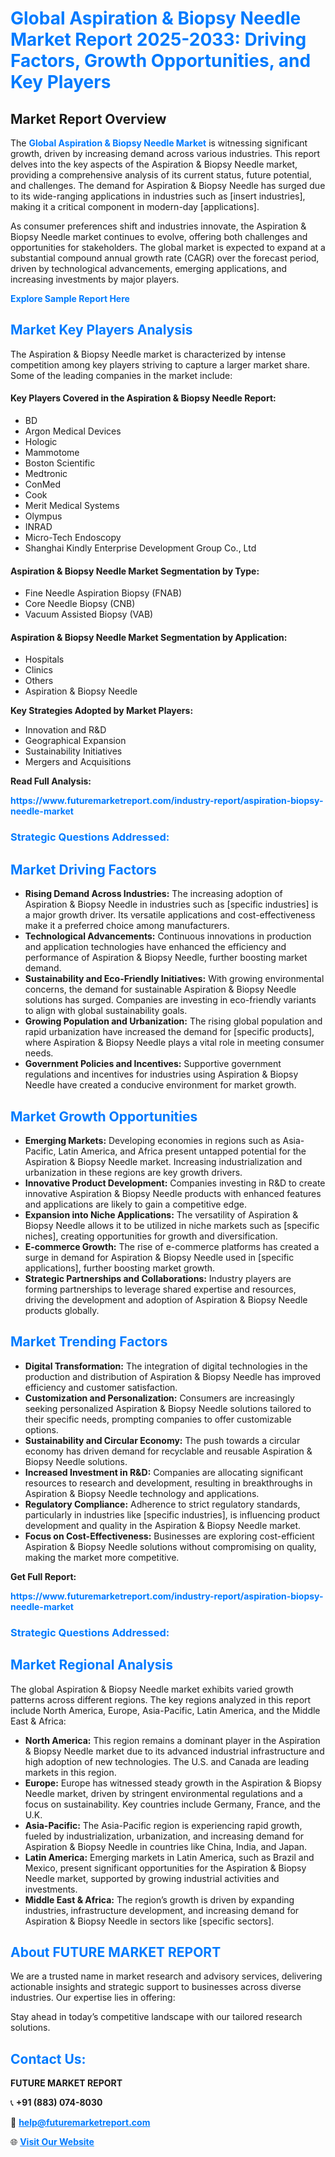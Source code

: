<h1 style="color: #007BFF;">Global Aspiration & Biopsy Needle Market Report 2025-2033: Driving Factors, Growth Opportunities, and Key Players</h1>

<section id="overview">
<h2>Market Report Overview</h2>
<p>The <a href="https://www.futuremarketreport.com/industry-report/aspiration-biopsy-needle-market" style="color: #007BFF; text-decoration: none;"><strong>Global Aspiration & Biopsy Needle Market</strong></a> is witnessing significant growth, driven by increasing demand across various industries. This report delves into the key aspects of the Aspiration & Biopsy Needle market, providing a comprehensive analysis of its current status, future potential, and challenges. The demand for Aspiration & Biopsy Needle has surged due to its wide-ranging applications in industries such as [insert industries], making it a critical component in modern-day [applications].</p>
<p>As consumer preferences shift and industries innovate, the Aspiration & Biopsy Needle market continues to evolve, offering both challenges and opportunities for stakeholders. The global market is expected to expand at a substantial compound annual growth rate (CAGR) over the forecast period, driven by technological advancements, emerging applications, and increasing investments by major players.</p>
</section>

<section id="overview">
<p><a href="https://www.futuremarketreport.com/request-sample/reportId=123333" style="color: #007BFF; text-decoration: none;"><strong>Explore Sample Report Here</strong></a></p>
</section>

<section id="key-players">
<h2 style="color: #007BFF;">Market Key Players Analysis</h2>
<p>The Aspiration & Biopsy Needle market is characterized by intense competition among key players striving to capture a larger market share. Some of the leading companies in the market include:</p>
<h4>Key Players Covered in the Aspiration & Biopsy Needle Report:</h4>
<ul><li>BD</li><li>Argon Medical Devices</li><li>Hologic</li><li>Mammotome</li><li>Boston Scientific</li><li>Medtronic</li><li>ConMed</li><li>Cook</li><li>Merit Medical Systems</li><li>Olympus</li><li>INRAD</li><li>Micro-Tech Endoscopy</li><li>Shanghai Kindly Enterprise Development Group Co., Ltd</li></ul>
<h4>Aspiration & Biopsy Needle Market Segmentation by Type:</h4>
<ul><li>Fine Needle Aspiration Biopsy (FNAB)</li><li>Core Needle Biopsy (CNB)</li><li>Vacuum Assisted Biopsy (VAB)</li></ul>

<h4>Aspiration & Biopsy Needle Market Segmentation by Application:</h4>
<ul><li>Hospitals</li><li>Clinics</li><li>Others</li><li>Aspiration &amp; Biopsy Needle</li></ul>
<p><strong>Key Strategies Adopted by Market Players:</strong></p>
<ul>
<li>Innovation and R&D</li>
<li>Geographical Expansion</li>
<li>Sustainability Initiatives</li>
<li>Mergers and Acquisitions</li>
</ul>
</section>

<section>
<p><strong>Read Full Analysis: </strong></p><a href="https://www.futuremarketreport.com/industry-report/aspiration-biopsy-needle-market" style="color: #007BFF; text-decoration: none;"><strong>https://www.futuremarketreport.com/industry-report/aspiration-biopsy-needle-market</strong></a>
<h3 style="color: #007BFF;">Strategic Questions Addressed:</h3>
</section>

<section id="driving-factors">
<h2 style="color: #007BFF;">Market Driving Factors</h2>
<ul>
<li><strong>Rising Demand Across Industries:</strong> The increasing adoption of Aspiration & Biopsy Needle in industries such as [specific industries] is a major growth driver. Its versatile applications and cost-effectiveness make it a preferred choice among manufacturers.</li>
<li><strong>Technological Advancements:</strong> Continuous innovations in production and application technologies have enhanced the efficiency and performance of Aspiration & Biopsy Needle, further boosting market demand.</li>
<li><strong>Sustainability and Eco-Friendly Initiatives:</strong> With growing environmental concerns, the demand for sustainable Aspiration & Biopsy Needle solutions has surged. Companies are investing in eco-friendly variants to align with global sustainability goals.</li>
<li><strong>Growing Population and Urbanization:</strong> The rising global population and rapid urbanization have increased the demand for [specific products], where Aspiration & Biopsy Needle plays a vital role in meeting consumer needs.</li>
<li><strong>Government Policies and Incentives:</strong> Supportive government regulations and incentives for industries using Aspiration & Biopsy Needle have created a conducive environment for market growth.</li>
</ul>
</section>

<section id="growth-opportunities">
<h2 style="color: #007BFF;">Market Growth Opportunities</h2>
<ul>
<li><strong>Emerging Markets:</strong> Developing economies in regions such as Asia-Pacific, Latin America, and Africa present untapped potential for the Aspiration & Biopsy Needle market. Increasing industrialization and urbanization in these regions are key growth drivers.</li>
<li><strong>Innovative Product Development:</strong> Companies investing in R&D to create innovative Aspiration & Biopsy Needle products with enhanced features and applications are likely to gain a competitive edge.</li>
<li><strong>Expansion into Niche Applications:</strong> The versatility of Aspiration & Biopsy Needle allows it to be utilized in niche markets such as [specific niches], creating opportunities for growth and diversification.</li>
<li><strong>E-commerce Growth:</strong> The rise of e-commerce platforms has created a surge in demand for Aspiration & Biopsy Needle used in [specific applications], further boosting market growth.</li>
<li><strong>Strategic Partnerships and Collaborations:</strong> Industry players are forming partnerships to leverage shared expertise and resources, driving the development and adoption of Aspiration & Biopsy Needle products globally.</li>
</ul>
</section>

<section id="trending-factors">
<h2 style="color: #007BFF;">Market Trending Factors</h2>
<ul>
<li><strong>Digital Transformation:</strong> The integration of digital technologies in the production and distribution of Aspiration & Biopsy Needle has improved efficiency and customer satisfaction.</li>
<li><strong>Customization and Personalization:</strong> Consumers are increasingly seeking personalized Aspiration & Biopsy Needle solutions tailored to their specific needs, prompting companies to offer customizable options.</li>
<li><strong>Sustainability and Circular Economy:</strong> The push towards a circular economy has driven demand for recyclable and reusable Aspiration & Biopsy Needle solutions.</li>
<li><strong>Increased Investment in R&D:</strong> Companies are allocating significant resources to research and development, resulting in breakthroughs in Aspiration & Biopsy Needle technology and applications.</li>
<li><strong>Regulatory Compliance:</strong> Adherence to strict regulatory standards, particularly in industries like [specific industries], is influencing product development and quality in the Aspiration & Biopsy Needle market.</li>
<li><strong>Focus on Cost-Effectiveness:</strong> Businesses are exploring cost-efficient Aspiration & Biopsy Needle solutions without compromising on quality, making the market more competitive.</li>
</ul>
</section>

<section>
<p><strong>Get Full Report: </strong></p><a href="https://www.futuremarketreport.com/industry-report/aspiration-biopsy-needle-market" style="color: #007BFF; text-decoration: none;"><strong>https://www.futuremarketreport.com/industry-report/aspiration-biopsy-needle-market</strong></a>
<h3 style="color: #007BFF;">Strategic Questions Addressed:</h3>
</section>


<section id="regional-analysis">
<h2 style="color: #007BFF;">Market Regional Analysis</h2>
<p>The global Aspiration & Biopsy Needle market exhibits varied growth patterns across different regions. The key regions analyzed in this report include North America, Europe, Asia-Pacific, Latin America, and the Middle East & Africa:</p>
<ul>
<li><strong>North America:</strong> This region remains a dominant player in the Aspiration & Biopsy Needle market due to its advanced industrial infrastructure and high adoption of new technologies. The U.S. and Canada are leading markets in this region.</li>
<li><strong>Europe:</strong> Europe has witnessed steady growth in the Aspiration & Biopsy Needle market, driven by stringent environmental regulations and a focus on sustainability. Key countries include Germany, France, and the U.K.</li>
<li><strong>Asia-Pacific:</strong> The Asia-Pacific region is experiencing rapid growth, fueled by industrialization, urbanization, and increasing demand for Aspiration & Biopsy Needle in countries like China, India, and Japan.</li>
<li><strong>Latin America:</strong> Emerging markets in Latin America, such as Brazil and Mexico, present significant opportunities for the Aspiration & Biopsy Needle market, supported by growing industrial activities and investments.</li>
<li><strong>Middle East & Africa:</strong> The region’s growth is driven by expanding industries, infrastructure development, and increasing demand for Aspiration & Biopsy Needle in sectors like [specific sectors].</li>
</ul>
</section>

<footer>
<h2 style="color: #007BFF;">About FUTURE MARKET REPORT</h2>
<p>We are a trusted name in market research and advisory services, delivering actionable insights and strategic support to businesses across diverse industries. Our expertise lies in offering:</p>

<p>Stay ahead in today’s competitive landscape with our tailored research solutions.</p>

<h2 style="color: #007BFF;">Contact Us:</h2>
<p><strong>FUTURE MARKET REPORT</strong></p>
<p>📞 <strong>+91 (883) 074-8030</strong></p>
<p>📧 <strong><a href="mailto:help@futuremarketreport.com" style="color: #007BFF;">help@futuremarketreport.com</a></strong></p>
<p>🌐 <strong><a href="https://www.futuremarketreport.com/" style="color: #007BFF;">Visit Our Website</a></strong></p>
</footer>